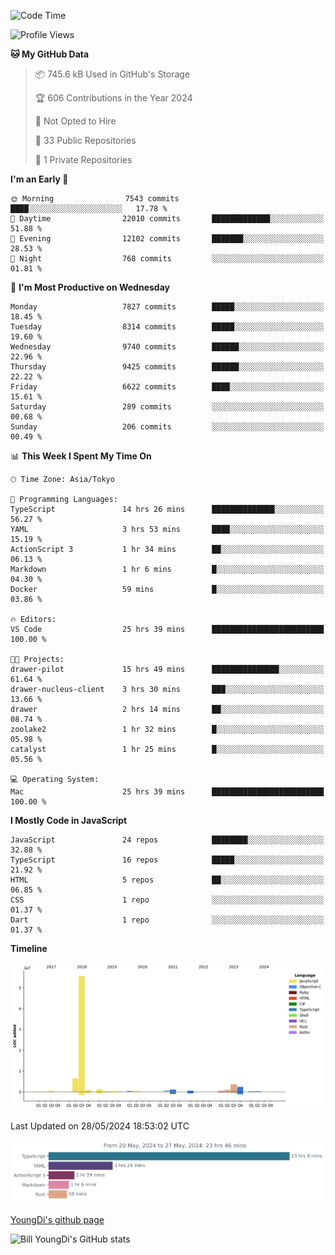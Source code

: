 <!--START_SECTION:waka-->
![Code Time](http://img.shields.io/badge/Code%20Time-713%20hrs-blue)

![Profile Views](http://img.shields.io/badge/Profile%20Views-0-blue)

**🐱 My GitHub Data** 

> 📦 745.6 kB Used in GitHub's Storage 
 > 
> 🏆 606 Contributions in the Year 2024
 > 
> 🚫 Not Opted to Hire
 > 
> 📜 33 Public Repositories 
 > 
> 🔑 1 Private Repositories 
 > 
**I'm an Early 🐤** 

```text
🌞 Morning                7543 commits        ████░░░░░░░░░░░░░░░░░░░░░   17.78 % 
🌆 Daytime                22010 commits       █████████████░░░░░░░░░░░░   51.88 % 
🌃 Evening                12102 commits       ███████░░░░░░░░░░░░░░░░░░   28.53 % 
🌙 Night                  768 commits         ░░░░░░░░░░░░░░░░░░░░░░░░░   01.81 % 
```
📅 **I'm Most Productive on Wednesday** 

```text
Monday                   7827 commits        █████░░░░░░░░░░░░░░░░░░░░   18.45 % 
Tuesday                  8314 commits        █████░░░░░░░░░░░░░░░░░░░░   19.60 % 
Wednesday                9740 commits        ██████░░░░░░░░░░░░░░░░░░░   22.96 % 
Thursday                 9425 commits        ██████░░░░░░░░░░░░░░░░░░░   22.22 % 
Friday                   6622 commits        ████░░░░░░░░░░░░░░░░░░░░░   15.61 % 
Saturday                 289 commits         ░░░░░░░░░░░░░░░░░░░░░░░░░   00.68 % 
Sunday                   206 commits         ░░░░░░░░░░░░░░░░░░░░░░░░░   00.49 % 
```


📊 **This Week I Spent My Time On** 

```text
🕑︎ Time Zone: Asia/Tokyo

💬 Programming Languages: 
TypeScript               14 hrs 26 mins      ██████████████░░░░░░░░░░░   56.27 % 
YAML                     3 hrs 53 mins       ████░░░░░░░░░░░░░░░░░░░░░   15.19 % 
ActionScript 3           1 hr 34 mins        ██░░░░░░░░░░░░░░░░░░░░░░░   06.13 % 
Markdown                 1 hr 6 mins         █░░░░░░░░░░░░░░░░░░░░░░░░   04.30 % 
Docker                   59 mins             █░░░░░░░░░░░░░░░░░░░░░░░░   03.86 % 

🔥 Editors: 
VS Code                  25 hrs 39 mins      █████████████████████████   100.00 % 

🐱‍💻 Projects: 
drawer-pilot             15 hrs 49 mins      ███████████████░░░░░░░░░░   61.64 % 
drawer-nucleus-client    3 hrs 30 mins       ███░░░░░░░░░░░░░░░░░░░░░░   13.66 % 
drawer                   2 hrs 14 mins       ██░░░░░░░░░░░░░░░░░░░░░░░   08.74 % 
zoolake2                 1 hr 32 mins        █░░░░░░░░░░░░░░░░░░░░░░░░   05.98 % 
catalyst                 1 hr 25 mins        █░░░░░░░░░░░░░░░░░░░░░░░░   05.56 % 

💻 Operating System: 
Mac                      25 hrs 39 mins      █████████████████████████   100.00 % 
```

**I Mostly Code in JavaScript** 

```text
JavaScript               24 repos            ████████░░░░░░░░░░░░░░░░░   32.88 % 
TypeScript               16 repos            █████░░░░░░░░░░░░░░░░░░░░   21.92 % 
HTML                     5 repos             ██░░░░░░░░░░░░░░░░░░░░░░░   06.85 % 
CSS                      1 repo              ░░░░░░░░░░░░░░░░░░░░░░░░░   01.37 % 
Dart                     1 repo              ░░░░░░░░░░░░░░░░░░░░░░░░░   01.37 % 
```



**Timeline**

![Lines of Code chart](https://raw.githubusercontent.com/Youngdi/Youngdi/master/assets/bar_graph.png)


 Last Updated on 28/05/2024 18:53:02 UTC
<!--END_SECTION:waka-->

![wakatime](./images/stat.svg)

[YoungDi's github page](https://youngdi.github.io)

![Bill YoungDi's GitHub stats](https://github-readme-stats.vercel.app/api?username=youngdi&count_private=true&show_icons=true)
